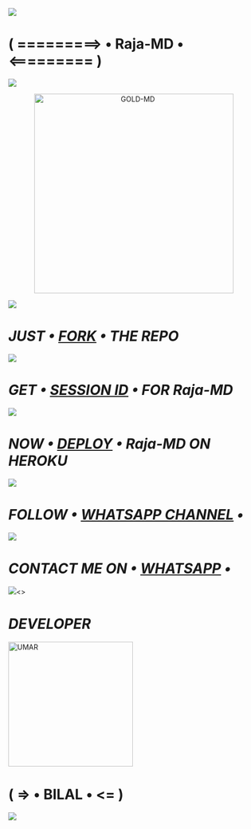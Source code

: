 <a><img src='https://i.imgur.com/LyHic3i.gif'/></a>
# ( =========> • Raja-MD • <========= )
<a><img src='https://i.imgur.com/LyHic3i.gif'/></a>
<p align="center">
  <a href="https://github.com/RajaTech05">
    <img alt="GOLD-MD" height="400" src="https://i.postimg.cc/7LWBgYMq/bilal.jpg">
  </a>
</p>
<a><img src='https://i.imgur.com/LyHic3i.gif'/></a>

# *_JUST • [FORK](https://github.com/BilalTech05/Raja-MD/fork) • THE REPO_*

<a><img src='https://i.imgur.com/LyHic3i.gif'/></a>

# *_GET • [SESSION ID](https://pair-vd1s.onrender.com/) • FOR Raja-MD_*

<a><img src='https://i.imgur.com/LyHic3i.gif'/></a>

# *_NOW • [DEPLOY](https://dashboard.heroku.com/new?button-url=https://github.com/D4X-UMAR/GOLD-MD&template=https://github.com/BilalTech05/BILAL-MD) • Raja-MD ON HEROKU_*

<a><img src='https://i.imgur.com/LyHic3i.gif'/></a>

# *_FOLLOW • [WHATSAPP CHANNEL](https://whatsapp.com/channel/0029Vaj3Xnu17EmtDxTNnQ0G) •_*

<a><img src='https://i.imgur.com/LyHic3i.gif'/></a>

# *_CONTACT ME ON • [WHATSAPP](https://wa.me/923185232896) •_*

<a><img src='https://i.imgur.com/LyHic3i.gif'/><>

# *_DEVELOPER_*
<a href="https://github.com/RajalTech05"><img src="https://i.postimg.cc/x8KFHsZ0/Raja-MD.jpg" width="250" height="250" alt="UMAR"/></a>
# ( => • BILAL • <= )

<a><img src='https://i.imgur.com/LyHic3i.gif'/></a>

